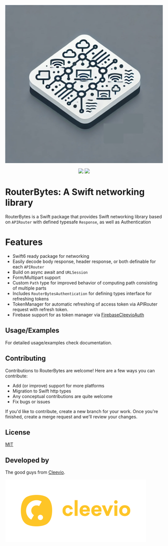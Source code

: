 <p align="center">
<img src="assets/logo.png" alt="RouterBytes" title="RouterBytes" width="512"/>
</p>

<p align="center">
<a href="https://swift.org/package-manager/"><img src="https://img.shields.io/badge/SPM-supported-DE5C43.svg?style=flat"></a>
<a href="blob/main/LICENSE.md"><img src="https://img.shields.io/badge/License-MIT-yellow.svg"></a>
</p>

# RouterBytes: A Swift networking library

RouterBytes is a Swift package that provides Swift networking library based on ```APIRouter``` with defined typesafe ```Response```, as well as Authentication

# Features

- Swift6 ready package for networking
- Easily decode body response, header response, or both definable for each ```APIRouter```
- Build on async await and ```URLSession```
- Form/Multipart support
- Custom ```Path``` type for improved behavior of computing path consisting of multiple parts
- Includes ```RouterBytesAuthentication``` for defining types interface for refreshing tokens
- TokenManager for automatic refreshing of access token via APIRouter request with refresh token.
- Firebase support for as token manager via [FirebaseCleevioAuth](https://github.com/cleevio/CleevioValidators)

## Usage/Examples

For detailed usage/examples check documentation.

## Contributing

Contributions to RouterBytes are welcome!
Here are a few ways you can contribute:

- Add (or improve) support for more platforms
- Migration to Swift http types
- Any conceptual contributions are quite welcome
- Fix bugs or issues

If you'd like to contribute, create a new branch for your work. Once you're finished, create a merge request and we'll review your changes.

## License

[MIT](LICENSE.md)

## Developed by

The good guys from [Cleevio](https://cleevio.com).

![Cleevio logo](assets/cleevio.png)
